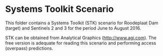 # Systems Toolkit Scenario
This folder contains a Systems Toolkit (STK) scenario for Roodeplaat Dam (target) and Sentinels 2 and 3 for the period June to August 2016.

STK can be obtained from Analytical Graphics (http://www.agi.com). The free version is adequate for reading this scenario and performing access (overpass) predictions.
